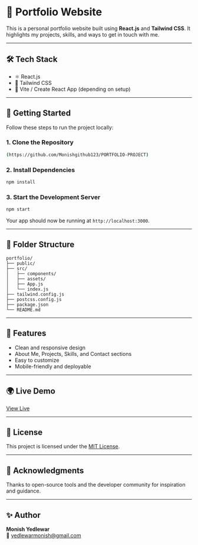 
# 💼 Portfolio Website

This is a personal portfolio website built using **React.js** and **Tailwind CSS**. It highlights my projects, skills, and ways to get in touch with me.

---

## 🛠 Tech Stack

- ⚛️ React.js  
- 🎨 Tailwind CSS  
- 🧪 Vite / Create React App (depending on setup)

---

## 🚀 Getting Started

Follow these steps to run the project locally:

### 1. Clone the Repository

```bash
(https://github.com/Monishgithub123/PORTFOLIO-PROJECT)
```

### 2. Install Dependencies

```bash
npm install
```

### 3. Start the Development Server

```bash
npm start
```

Your app should now be running at `http://localhost:3000`.

---

## 📁 Folder Structure

```
portfolio/
├── public/
├── src/
│   ├── components/
│   ├── assets/
│   ├── App.js
│   └── index.js
├── tailwind.config.js
├── postcss.config.js
├── package.json
└── README.md
```

---

## 🎯 Features

- Clean and responsive design  
- About Me, Projects, Skills, and Contact sections  
- Easy to customize  
- Mobile-friendly and deployable

---

## 🌍 Live Demo

[View Live](https://your-portfolio-link.com)

---

## 📄 License

This project is licensed under the [MIT License](LICENSE).

---

## 🙌 Acknowledgments

Thanks to open-source tools and the developer community for inspiration and guidance.

---

## ✨ Author

**Monish Yedlewar**  
📧 yedlewarmonish@gmail.com  


